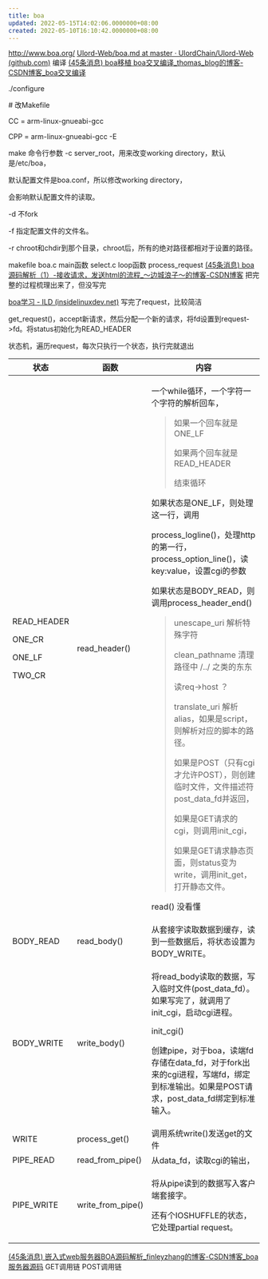 ```yaml
---
title: boa
updated: 2022-05-15T14:02:06.0000000+08:00
created: 2022-05-10T16:10:42.0000000+08:00
---
```


<http://www.boa.org/>
[Ulord-Web/boa.md at master · UlordChain/Ulord-Web (github.com)](https://github.com/UlordChain/Ulord-Web/blob/master/boa.md)
编译
[(45条消息) boa移植 boa交叉编译_thomas_blog的博客-CSDN博客_boa交叉编译](https://blog.csdn.net/zhangxuechao_/article/details/82821739)

./configure

\# 改Makefile

CC = arm-linux-gnueabi-gcc

CPP = arm-linux-gnueabi-gcc -E

make
命令行参数
-c server_root，用来改变working directory，默认是/etc/boa，

默认配置文件是boa.conf，所以修改working directory，

会影响默认配置文件的读取。

-d 不fork

-f 指定配置文件的文件名。

-r chroot和chdir到那个目录，chroot后，所有的绝对路径都相对于设置的路径。

makefile
boa.c main函数
select.c loop函数
process_request
[(45条消息) boa源码解析（1）-接收请求，发送html的流程\_～边城浪子～的博客-CSDN博客](https://blog.csdn.net/zouwm12/article/details/72717113) 把完整的过程梳理出来了，但没写完

[boa学习 - ILD (insidelinuxdev.net)](https://insidelinuxdev.net/article/a0a4e1.html) 写完了request，比较简洁

get_request()，accept新请求，然后分配一个新的请求，将fd设置到request-\>fd。将status初始化为READ_HEADER

状态机，遍历request，每次只执行一个状态，执行完就退出
<table>
<colgroup>
<col style="width: 23%" />
<col style="width: 25%" />
<col style="width: 51%" />
</colgroup>
<thead>
<tr class="header">
<th>状态</th>
<th>函数</th>
<th>内容</th>
</tr>
</thead>
<tbody>
<tr class="odd">
<td><p>READ_HEADER</p>
<p>ONE_CR</p>
<p>ONE_LF</p>
<p>TWO_CR</p></td>
<td>read_header()</td>
<td><p>一个while循环，一个字符一个字符的解析回车，</p>
<blockquote>
<p>如果一个回车就是ONE_LF</p>
<p>如果两个回车就是READ_HEADER</p>
<p>结束循环</p>
</blockquote>
<p></p>
<p>如果状态是ONE_LF，则处理这一行，调用</p>
<p>process_logline()，处理http的第一行，process_option_line()，读key:value，设置cgi的参数</p>
<p></p>
<p></p>
<p>如果状态是BODY_READ，则调用process_header_end()</p>
<blockquote>
<p>unescape_uri 解析特殊字符</p>
<p>clean_pathname 清理路径中 /../ 之类的东东</p>
<p>读req-&gt;host ？</p>
<p>translate_uri 解析alias，如果是script，则解析对应的脚本的路径。</p>
<p>如果是POST（只有cgi才允许POST），则创建临时文件，文件描述符post_data_fd并返回，</p>
<p>如果是GET请求的cgi，则调用init_cgi，</p>
<p>如果是GET请求静态页面，则status变为write，调用init_get，打开静态文件。</p>
</blockquote>
<p></p>
<p>read() 没看懂</p></td>
</tr>
<tr class="even">
<td>BODY_READ</td>
<td>read_body()</td>
<td>从套接字读取数据到缓存，读到一些数据后，将状态设置为BODY_WRITE。</td>
</tr>
<tr class="odd">
<td>BODY_WRITE</td>
<td>write_body()</td>
<td><p>将read_body读取的数据，写入临时文件(post_data_fd）。如果写完了，就调用了init_cgi，启动cgi进程。</p>
<p></p>
<p>init_cgi()</p>
<p></p>
<p>创建pipe，对于boa，读端fd存储在data_fd，对于fork出来的cgi进程，写端fd，绑定到标准输出。如果是POST请求，post_data_fd绑定到标准输入。</p>
<p></p></td>
</tr>
<tr class="even">
<td>WRITE</td>
<td>process_get()</td>
<td>调用系统write()发送get的文件</td>
</tr>
<tr class="odd">
<td>PIPE_READ</td>
<td>read_from_pipe()</td>
<td>从data_fd，读取cgi的输出，</td>
</tr>
<tr class="even">
<td>PIPE_WRITE</td>
<td>write_from_pipe()</td>
<td><p>将从pipe读到的数据写入客户端套接字。</p>
<p></p>
<p></p>
<p></p>
<p>还有个IOSHUFFLE的状态，它处理partial request。</p></td>
</tr>
</tbody>
</table>

[(45条消息) 嵌入式web服务器BOA源码解析_finleyzhang的博客-CSDN博客_boa服务器源码](https://blog.csdn.net/u010372050/article/details/104241267)
GET调用链
POST调用链

